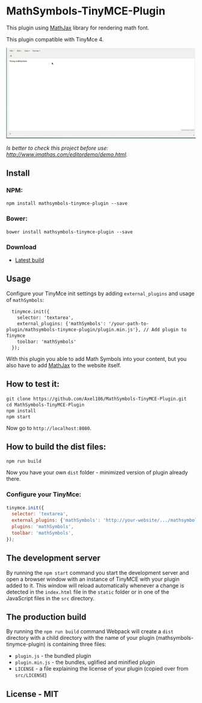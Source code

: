 # MathSymbols-TinyMCE-Plugin

This plugin using [MathJax](https://www.mathjax.org) library for rendering math font.

This plugin compatible with TinyMce 4.

![MathSymbols TinyMCE Plugin - Visual demo](demo.gif)

*Is better to check this project before use: http://www.imathas.com/editordemo/demo.html.*

## Install

### NPM:
```
npm install mathsymbols-tinymce-plugin --save
```

### Bower:
```
bower install mathsymbols-tinymce-plugin --save
```

### Download

* [Latest build](https://github.com/Axel186/mathsymbols-tinymce-plugin-bower/archive/master.zip)

## Usage

Configure your TinyMce init settings by adding `external_plugins` and usage of `mathSymbols`: 

```
  tinymce.init({
    selector: 'textarea',
    external_plugins: {'mathSymbols': '/your-path-to-plugin/mathsymbols-tinymce-plugin/plugin.min.js'}, // Add plugin to Tinymce
    toolbar: 'mathSymbols'
  });
```

With this plugin you able to add Math Symbols into your content, but you also have to add [MathJax](https://www.mathjax.org) to the website itself.

## How to test it:

```
git clone https://github.com/Axel186/MathSymbols-TinyMCE-Plugin.git
cd MathSymbols-TinyMCE-Plugin
npm install
npm start
```

Now go to `http://localhost:8080`.

## How to build the dist files:

```
npm run build
```

Now you have your own `dist` folder - minimized version of plugin already there.

### Configure your TinyMce:

```Javascript
tinymce.init({
  selector: 'textarea',
  external_plugins: {'mathSymbols': 'http://your-website/.../mathsymbols-tinymce-plugin/plugin.js'}, // Add plugin to Tinymce
  plugins: 'mathSymbols',
  toolbar: 'mathSymbols',
});
```

## The development server

By running the `npm start` command you start the development server and open a browser window with an instance of TinyMCE with your plugin added to it. This window will reload automatically whenever a change is detected in the `index.html` file in the `static` folder or in one of the JavaScript files in the `src` directory.

## The production build

By running the `npm run build` command Webpack will create a `dist` directory with a child directory with the name of your plugin (mathsymbols-tinymce-plugin) is containing three files:

* `plugin.js` - the bundled plugin
* `plugin.min.js` - the bundles, uglified and minified plugin
* `LICENSE` - a file explaining the license of your plugin (copied over from `src/LICENSE`)

## License - MIT
